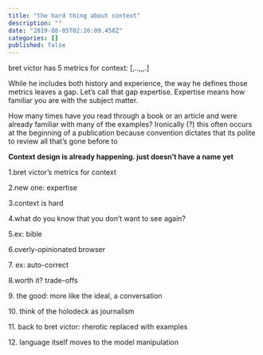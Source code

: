 ```yaml
---
title: "the hard thing about context"
description: ""
date: "2019-08-05T02:26:09.458Z"
categories: []
published: false
---
```


bret victor has 5 metrics for context: \[,..,,,.\]

While he includes both history and experience, the way he defines those metrics leaves a gap. Let’s call that gap expertise. Expertise means how familiar you are with the subject matter.

How many times have you read through a book or an article and were already familiar with many of the examples? Ironically (?) this often occurs at the beginning of a publication because convention dictates that its polite to review all that’s gone before to

**Context design is already happening. just doesn’t have a name yet**

1.bret victor’s metrics for context

2.new one: expertise

3.context is hard

4.what do you know that you don’t want to see again?

5.ex: bible

6.overly-opinionated browser

7\. ex: auto-correct

8.worth it? trade-offs

9\. the good: more like the ideal, a conversation

10\. think of the holodeck as journalism

11\. back to bret victor: rherotic replaced with examples

12\. language itself moves to the model manipulation
